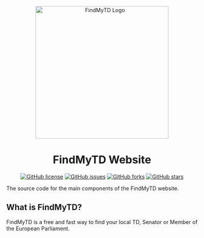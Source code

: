 <p align="center">
  <img src="https://findmytd-markievicz.netlify.app/assets/logo/svg/large-blue.svg" alt="FindMyTD Logo" width="350" />

<h1 align="center">
 FindMyTD Website </h1>
<p align="center">
  <a href="https://github.com/findmytd/markievicz/blob/master/LICENSE.txt"><img alt="GitHub license" src="https://img.shields.io/github/license/markconroy/contact.ie"></a>
  <a href="https://github.com/findmytd/website/issues"><img alt="GitHub issues" src="https://img.shields.io/github/issues/findmytd/website"></a>
 <a href="https://github.com/findmytd/website/network"><img alt="GitHub forks" src="https://img.shields.io/github/forks/findmytd/website"></a>
 <a href="https://github.com/findmytd/website/stargazers"><img alt="GitHub stars" src="https://img.shields.io/github/stars/findmytd/website"></a>
 </p>

The source code for the main components of the FindMyTD website. 

## What is FindMyTD? 

FindMyTD is a free and fast way to find your local TD, Senator or Member of the European Parliament.
